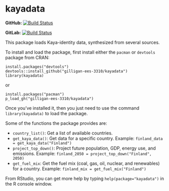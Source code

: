 kayadata
========

**GitHub:** [![Build
Status](https://travis-ci.org/gilligan-ees-3310/kayadata.svg?branch=master)](https://github.com/gilligan-ees-3310/kayadata/commits/master)

**GitLab:** [![Build
Status](https://gitlab.jgilligan.org/gilligan_teaching/ees_3310/ees_3310_software/kayadata/badges/master/build.svg)](https://gitlab.jgilligan.org/gilligan_teaching/ees_3310/ees_3310_software/kayadata/commits/master)

This package loads Kaya-identity data, synthesized from several sources.

To install and load the package, first install either the `pacman` or
`devtools` package from CRAN:

    install.packages("devtools")
    devtools::install_github("gilligan-ees-3310/kayadata")
    library(kayadata)

or

    install.packages("pacman")
    p_load_gh("gilligan-ees-3310/kayadata")

Once you’ve installed it, then you just need to use the command
`library(kayadata)` to load the package.

Some of the functions the package provides are:

-   `country_list()`: Get a list of available countries.
-   `get_kaya_data()`: Get data for a specific country. Example:
    `finland_data = get_kaya_data("Finland")`
-   `project_top_down()`: Project future population, GDP, energy use,
    and emissions. Example:
    `finland_2050 = project_top_down("Finland", 2050)`
-   `get_fuel_mix`: Get the fuel mix (coal, gas, oil, nuclear, and
    renewables) for a country. Example:
    `finland_mix = get_fuel_mix("Finland")`

From RStudio, you can get more help by typing `help(package="kayadata")`
in the R console window.
